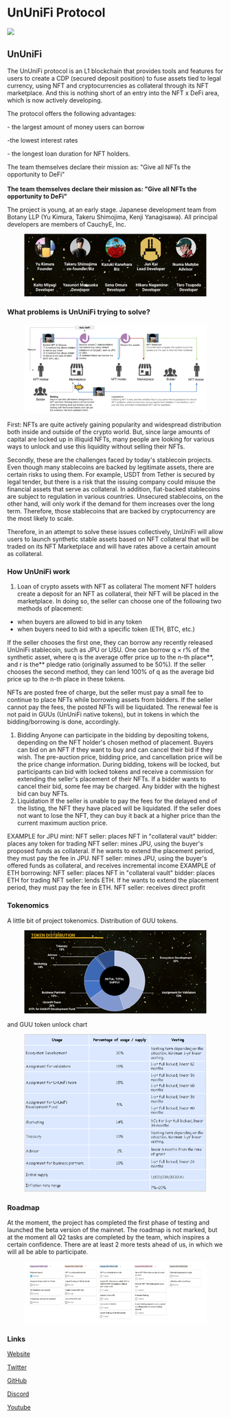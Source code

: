 # UnUniFi Protocol

![](https://img1.teletype.in/files/09/df/09df3f2f-135d-4387-857b-952388fafae2.png)

## UnUniFi

The UnUniFi protocol is an L1 blockchain that provides tools and features for users to create a CDP (secured deposit position) to fuse assets tied to legal currency, using NFT and cryptocurrencies as collateral through its NFT marketplace. And this is nothing short of an entry into the NFT x DeFi area, which is now actively developing.

The protocol offers the following advantages:

\- the largest amount of money users can borrow

\-the lowest interest rates

\- the longest loan duration for NFT holders.

The team themselves declare their mission as: "Give all NFTs the opportunity to DeFi"\
\
**The team themselves declare their mission as: "Give all NFTs the opportunity to DeFi"**

The project is young, at an early stage. Japanese development team from Botany LLP (Yu Kimura, Takeru Shimojima, Kenji Yanagisawa). All principal developers are members of CauchyE, Inc.

<figure><img src="../.gitbook/assets/image (47).png" alt=""><figcaption></figcaption></figure>

### **What problems is UnUniFi trying to solve?** <a href="#nmr8" id="nmr8"></a>

<figure><img src="../.gitbook/assets/image (17) (2).png" alt=""><figcaption></figcaption></figure>

First: NFTs are quite actively gaining popularity and widespread distribution both inside and outside of the crypto world. But, since large amounts of capital are locked up in illiquid NFTs, many people are looking for various ways to unlock and use this liquidity without selling their NFTs.

Secondly, these are the challenges faced by today's stablecoin projects. Even though many stablecoins are backed by legitimate assets, there are certain risks to using them. For example, USDT from Tether is secured by legal tender, but there is a risk that the issuing company could misuse the financial assets that serve as collateral. In addition, fiat-backed stablecoins are subject to regulation in various countries. Unsecured stablecoins, on the other hand, will only work if the demand for them increases over the long term. Therefore, those stablecoins that are backed by cryptocurrency are the most likely to scale.

Therefore, in an attempt to solve these issues collectively, UnUniFi will allow users to launch synthetic stable assets based on NFT collateral that will be traded on its NFT Marketplace and will have rates above a certain amount as collateral.

### **How UnUniFi work** <a href="#6psu" id="6psu"></a>

1. Loan of crypto assets with NFT as collateral The moment NFT holders create a deposit for an NFT as collateral, their NFT will be placed in the marketplace. In doing so, the seller can choose one of the following two methods of placement:

* when buyers are allowed to bid in any token
* when buyers need to bid with a specific token (ETH, BTC, etc.)

If the seller chooses the first one, they can borrow any recently released UnUniFi stablecoin, such as JPU or USU. One can borrow q × r% of the synthetic asset, where q is the average offer price up to the n-th place\*\*, and r is the\*\* pledge ratio (originally assumed to be 50%). If the seller chooses the second method, they can lend 100% of q as the average bid price up to the n-th place in these tokens.

NFTs are posted free of charge, but the seller must pay a small fee to continue to place NFTs while borrowing assets from bidders. If the seller cannot pay the fees, the posted NFTs will be liquidated. The renewal fee is not paid in GUUs (UnUniFi native tokens), but in tokens in which the bidding/borrowing is done, accordingly.

1. Bidding Anyone can participate in the bidding by depositing tokens, depending on the NFT holder's chosen method of placement. Buyers can bid on an NFT if they want to buy and can cancel their bid if they wish. The pre-auction price, bidding price, and cancellation price will be the price change information. During bidding, tokens will be locked, but participants can bid with locked tokens and receive a commission for extending the seller's placement of their NFTs. If a bidder wants to cancel their bid, some fee may be charged. Any bidder with the highest bid can buy NFTs.
2. Liquidation If the seller is unable to pay the fees for the delayed end of the listing, the NFT they have placed will be liquidated. If the seller does not want to lose the NFT, they can buy it back at a higher price than the current maximum auction price.

EXAMPLE for JPU mint: NFT seller: places NFT in "collateral vault" bidder: places any token for trading NFT seller: mines JPU, using the buyer's proposed funds as collateral. If he wants to extend the placement period, they must pay the fee in JPU. NFT seller: mines JPU, using the buyer's offered funds as collateral, and receives incremental income EXAMPLE of ETH borrowing: NFT seller: places NFT in "collateral vault" bidder: places ETH for trading NFT seller: lends ETH. If he wants to extend the placement period, they must pay the fee in ETH. NFT seller: receives direct profit

### **Tokenomics** <a href="#s2o3" id="s2o3"></a>

A little bit of project tokenomics. Distribution of GUU tokens.

<figure><img src="../.gitbook/assets/image (62).png" alt=""><figcaption></figcaption></figure>

and GUU token unlock chart

<figure><img src="../.gitbook/assets/image (4) (1).png" alt=""><figcaption></figcaption></figure>

### Roadmap <a href="#mcbw" id="mcbw"></a>

At the moment, the project has completed the first phase of testing and launched the beta version of the mainnet. The roadmap is not marked, but at the moment all Q2 tasks are completed by the team, which inspires a certain confidence. There are at least 2 more tests ahead of us, in which we will all be able to participate.

<figure><img src="../.gitbook/assets/image (8).png" alt=""><figcaption></figcaption></figure>

### **Links** <a href="#fsrg" id="fsrg"></a>

[Website](https://ununifi.io/)

[Twitter](https://mobile.twitter.com/ununifi)

[GitHub](https://github.com/UnUniFi)

[Discord](https://discord.gg/82uAU3jW)

[Youtube](https://www.youtube.com/c/UnUniFi)
